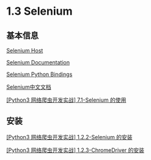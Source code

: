 # 1.3 Selenium
## 基本信息

[Selenium Host](https://www.selenium.dev/)

[Selenium Documentation](https://www.selenium.dev/selenium/docs/api/py/api.html)

[Selenium Python Bindings](https://readthedocs.org/projects/selenium-python/downloads/pdf/latest/)

[Selenium中文文档](https://selenium-python-zh.readthedocs.io/en/latest/)

[[Python3 网络爬虫开发实战] 7.1-Selenium 的使用](https://cuiqingcai.com/5630.html)

## 安装

[[Python3 网络爬虫开发实战] 1.2.2-Selenium 的安装](https://cuiqingcai.com/5141.html)

[[Python3 网络爬虫开发实战] 1.2.3-ChromeDriver 的安装](https://cuiqingcai.com/5135.html)
